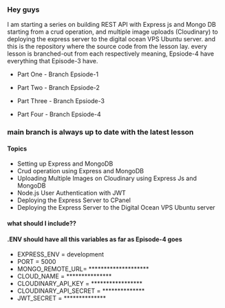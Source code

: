 ### Hey guys

I am starting a series on building REST API with Express js and Mongo DB starting from a crud operation, and multiple image uploads (Cloudinary) to deploying the express server to the digital ocean VPS Ubuntu server. and this is the repository where the source code from the lesson lay. every lesson is branched-out from each respectively meaning, Epsiode-4 have everything that Episode-3 have. 
- Part One - Branch Epsiode-1

- Part Two - Branch Epsiode-2

- Part Three - Branch Epsiode-3

- Part Four - Branch Epsiode-4

### main branch is always up to date with the latest lesson

#### Topics

 - Setting up Express and MongoDB 
 - Crud operation using Express and MongoDB
 - Uploading Multiple Images on Cloudinary using Express Js and MongoDB
 - Node.js User Authentication with JWT
 - Deploying the Express Server to CPanel 
 - Deploying the Express Server to the Digital Ocean VPS Ubuntu server

 #### what should I include??
 
 
  #### .ENV should have all this variables as far as Episode-4 goes
 
- EXPRESS_ENV = development
- PORT = 5000
- MONGO_REMOTE_URL= ********************
- CLOUD_NAME = ***************
- CLOUDINARY_API_KEY = *****************
- CLOUDINARY_API_SECRET = **************
- JWT_SECRET = **************

 
 
 

